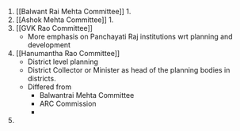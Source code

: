 1. [[Balwant Rai Mehta Committee]]
	1. 
2. [[Ashok Mehta Committee]]
	1. 
3. [[GVK Rao Committee]]
	-  More emphasis on Panchayati Raj institutions wrt planning and development
4.  [[Hanumantha Rao Committee]]
	-  District level planning
	-  District Collector or Minister as head of the planning bodies in districts.
	-  Differed from 
		-  Balwantrai Mehta Committee
		-  ARC Commission
		-  
5. 
